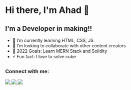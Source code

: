 # Hi there, I'm Ahad 👋 
## I'm a Developer in making!!

- 🌱 I’m currently learning HTML, CSS, JS.
- 👯 I’m looking to collaborate with other content creators
- 🥅 2022 Goals: Learn MERN Stack and Solidity
- ⚡ Fun fact: I love to solve cube


### Connect with me:
<p align="left">
  <a href= "https://www.linkedin.com/in/ahad-web3-dev/">
        <img src="https://img.icons8.com/color/30/000000/linkedin-circled--v1.png"/>
  </a>
  <a href= "https://twitter.com/Maak84681067">
    <img src="https://img.icons8.com/color/30/000000/twitter--v1.png"/>
  </a>
  <a href="https://www.instagram.com/web3.developer/">
    <img src="https://img.icons8.com/fluency/30/000000/instagram-new.png"/>
  </a>
</p>

